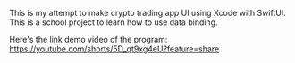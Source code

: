 This is my attempt to make crypto trading app UI using Xcode with SwiftUI.
This is a school project to learn how to use data binding.

Here's the link demo video of the program:
https://youtube.com/shorts/5D_qt9xg4eU?feature=share
